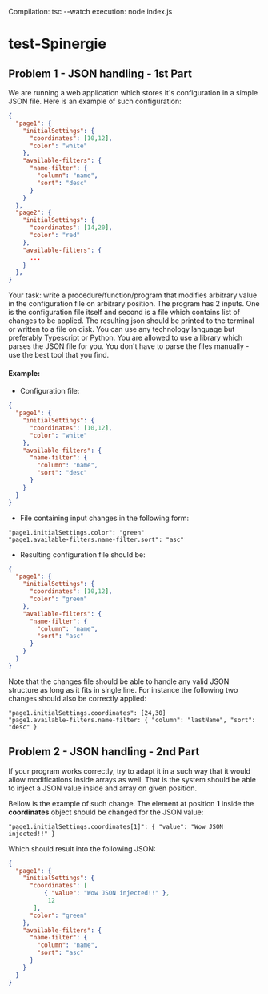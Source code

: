 Compilation: tsc --watch
execution: node index.js

# test-Spinergie
 
## Problem 1 - JSON handling - 1st Part
We are running a web application which stores it's configuration in a simple JSON file. Here is an example of such configuration:

```json
{
  "page1": {
    "initialSettings": {
      "coordinates": [10,12],
      "color": "white"
    },
    "available-filters": {
      "name-filter": {
        "column": "name",
        "sort": "desc"
      }
    }
  },
  "page2": {
    "initialSettings": {
      "coordinates": [14,20],
      "color": "red"
    },
    "available-filters": {
      ...
    }
  },
}
```

Your task: write a procedure/function/program that modifies arbitrary value in the configuration file on arbitrary position. The program has 2 inputs. One is the configuration file itself and second is a file which contains list of changes to be applied. The resulting json should be printed to the terminal or written to a file on disk. You can use any technology language but preferably Typescript or Python. You are allowed to use a library which parses the JSON file for you. You don't have to parse the files manually - use the best tool that you find.

#### Example:
- Configuration file:

```json
{
  "page1": {
    "initialSettings": {
      "coordinates": [10,12],
      "color": "white"
    },
    "available-filters": {
      "name-filter": {
        "column": "name",
        "sort": "desc"
      }
    }
  }
}
```

- File containing input changes in the following form:

```
"page1.initialSettings.color": "green"
"page1.available-filters.name-filter.sort": "asc"
```

- Resulting configuration file should be:

```json
{
  "page1": {
    "initialSettings": {
      "coordinates": [10,12],
      "color": "green"
    },
    "available-filters": {
      "name-filter": {
        "column": "name",
        "sort": "asc"
      }
    }
  }
}
```

Note that the changes file should be able to handle any valid JSON structure as long as it fits in single line. For instance the following two changes should also be correctly applied:

```
"page1.initialSettings.coordinates": [24,30]
"page1.available-filters.name-filter: { "column": "lastName", "sort": "desc" }
```

## Problem 2 - JSON handling - 2nd Part
If your program works correctly, try to adapt it in a such way that it would allow modifications inside arrays as well. That is the system should be able to inject a JSON value inside and array on given position.

Bellow is the example of such change. The element at position **1** inside the **coordinates** object should be changed for the JSON value:

```
"page1.initialSettings.coordinates[1]": { "value": "Wow JSON injected!!" }
```

Which should result into the following JSON:

```json
{
  "page1": {
    "initialSettings": {
      "coordinates": [
          { "value": "Wow JSON injected!!" },
           12
       ],
      "color": "green"
    },
    "available-filters": {
      "name-filter": {
        "column": "name",
        "sort": "asc"
      }
    }
  }
}
```